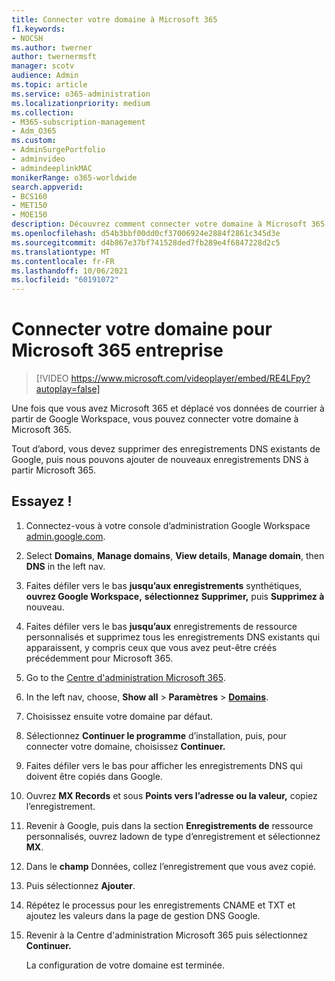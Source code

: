 ```yaml
---
title: Connecter votre domaine à Microsoft 365
f1.keywords:
- NOCSH
ms.author: twerner
author: twernermsft
manager: scotv
audience: Admin
ms.topic: article
ms.service: o365-administration
ms.localizationpriority: medium
ms.collection:
- M365-subscription-management
- Adm_O365
ms.custom:
- AdminSurgePortfolio
- adminvideo
- admindeeplinkMAC
monikerRange: o365-worldwide
search.appverid:
- BCS160
- MET150
- MOE150
description: Découvrez comment connecter votre domaine à Microsoft 365.
ms.openlocfilehash: d54b3bbf00dd0cf37006924e2884f2861c345d3e
ms.sourcegitcommit: d4b867e37bf741528ded7fb289e4f6847228d2c5
ms.translationtype: MT
ms.contentlocale: fr-FR
ms.lasthandoff: 10/06/2021
ms.locfileid: "60191072"
---
```

# <a name="connect-your-domain-to-microsoft-365-for-business"></a>Connecter votre domaine pour Microsoft 365 entreprise

> [!VIDEO https://www.microsoft.com/videoplayer/embed/RE4LFpy?autoplay=false]

Une fois que vous avez Microsoft 365 et déplacé vos données de courrier à partir de Google Workspace, vous pouvez connecter votre domaine à Microsoft 365. 

Tout d’abord, vous devez supprimer des enregistrements DNS existants de Google, puis nous pouvons ajouter de nouveaux enregistrements DNS à partir Microsoft 365.

## <a name="try-it"></a>Essayez !

1. Connectez-vous à votre console d’administration Google Workspace [admin.google.com](https://admin.google.com).
1. Select **Domains**, **Manage domains**, **View details**, **Manage domain**, then **DNS** in the left nav.
1. Faites défiler vers le bas **jusqu’aux enregistrements** synthétiques, **ouvrez Google Workspace,** **sélectionnez Supprimer,** puis **Supprimez à** nouveau.
1. Faites défiler vers le bas **jusqu’aux** enregistrements de ressource personnalisés et supprimez tous les enregistrements DNS existants qui apparaissent, y compris ceux que vous avez peut-être créés précédemment pour Microsoft 365.
1. Go to the [Centre d'administration Microsoft 365](https://admin.microsoft.com).
1. In the left nav, choose, **Show all**  >  **Paramètres**  >  <a href="https://go.microsoft.com/fwlink/p/?linkid=834818" target="_blank">**Domains**</a>.
1. Choisissez ensuite votre domaine par défaut.
1. Sélectionnez **Continuer le programme** d’installation, puis, pour connecter votre domaine, choisissez **Continuer.**
1. Faites défiler vers le bas pour afficher les enregistrements DNS qui doivent être copiés dans Google.
1. Ouvrez **MX Records** et sous **Points vers l’adresse ou la valeur,** copiez l’enregistrement.
1. Revenir à Google, puis dans la section **Enregistrements de** ressource personnalisés, ouvrez ladown de type d’enregistrement et sélectionnez **MX**.
1. Dans le **champ** Données, collez l’enregistrement que vous avez copié.
1. Puis sélectionnez **Ajouter**.
1. Répétez le processus pour les enregistrements CNAME et TXT et ajoutez les valeurs dans la page de gestion DNS Google.
1. Revenir à la Centre d'administration Microsoft 365 puis sélectionnez **Continuer.**

    La configuration de votre domaine est terminée.
